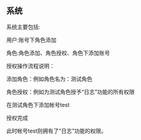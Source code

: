## 系统

系统主要包括:

用户:账号下角色添加

角色:角色添加、角色授权、角色下添加账号

授权操作流程说明：

添加角色：例如角色名为：测试角色

角色授权：例如为测试角色授予“日志”功能的所有权限

在测试角色下添加帐号test

授权完成

此时帐号test则拥有了“日志”功能的权限。
